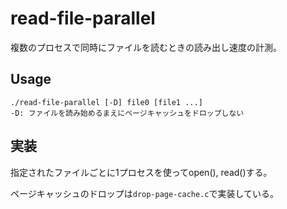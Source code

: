# read-file-parallel

複数のプロセスで同時にファイルを読むときの読み出し速度の計測。

## Usage

```
./read-file-parallel [-D] file0 [file1 ...]
-D: ファイルを読み始めるまえにページキャッシュをドロップしない
```

## 実装

指定されたファイルごとに1プロセスを使ってopen(), read()する。

ページキャッシュのドロップは``drop-page-cache.c``で実装している。
